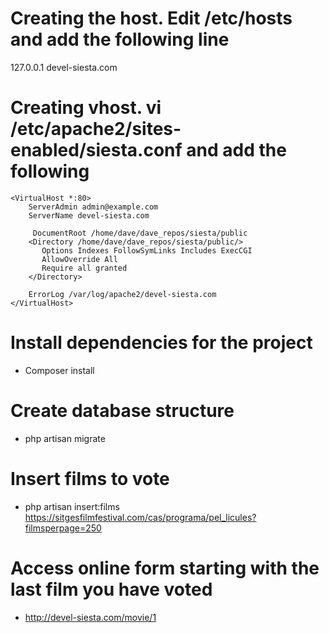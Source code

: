 # Creating the host. Edit /etc/hosts and add the following line
 127.0.0.1       devel-siesta.com
# Creating vhost. vi /etc/apache2/sites-enabled/siesta.conf and add the following
```
<VirtualHost *:80>
    ServerAdmin admin@example.com
    ServerName devel-siesta.com

     DocumentRoot /home/dave/dave_repos/siesta/public
    <Directory /home/dave/dave_repos/siesta/public/>
       Options Indexes FollowSymLinks Includes ExecCGI
       AllowOverride All
       Require all granted
    </Directory>

    ErrorLog /var/log/apache2/devel-siesta.com
</VirtualHost>
```
# Install dependencies for the project
- Composer install

# Create database structure
- php artisan migrate

# Insert films to vote
- php artisan insert:films https://sitgesfilmfestival.com/cas/programa/pel_licules?filmsperpage=250

# Access online form starting with the last film you have voted
- http://devel-siesta.com/movie/1
